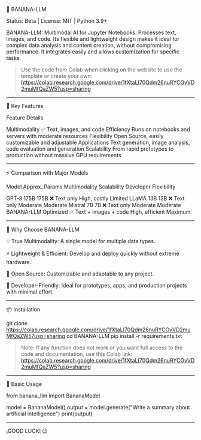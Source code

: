 🍌 BANANA-LLM

Status: Beta | License: MIT | Python 3.9+

BANANA-LLM: Multimodal AI for Jupyter Notebooks. Processes text, images, and code. Its flexible and lightweight design makes it ideal for complex data analysis and content creation, without compromising performance. It integrates easily and allows customization for specific tasks.

> Use the code from Colab when clicking on the website to use the template or create your own:
https://colab.research.google.com/drive/1fXtaLI70Qdm26nuRYCGvVD2muMfQaZW5?usp=sharing




---

🌟 Key Features

Feature	Details

Multimodality	✅ Text, images, and code
Efficiency	Runs on notebooks and servers with moderate resources
Flexibility	Open Source, easily customizable and adjustable
Applications	Text generation, image analysis, code evaluation and generation
Scalability	From rapid prototypes to production without massive GPU requirements



---

⚡ Comparison with Major Models

Model	Approx. Params	Multimodality	Scalability	Developer Flexibility

GPT-3 175B	175B	❌ Text only	High, costly	Limited
LLaMA 13B	13B	❌ Text only	Moderate	Moderate
Mistral 7B	7B	❌ Text only	Moderate	Moderate
BANANA-LLM	Optimized	✅ Text + images + code	High, efficient	Maximum



---

🎯 Why Choose BANANA-LLM

💡 True Multimodality: A single model for multiple data types.

⚡ Lightweight & Efficient: Develop and deploy quickly without extreme hardware.

🔧 Open Source: Customizable and adaptable to any project.

🚀 Developer-Friendly: Ideal for prototypes, apps, and production projects with minimal effort.



---

📦 Installation

git clone https://colab.research.google.com/drive/1fXtaLI70Qdm26nuRYCGvVD2muMfQaZW5?usp=sharing
cd BANANA-LLM
pip install -r requirements.txt

> Note: If any function does not work or you want full access to the code and documentation, use this Colab link:
https://colab.research.google.com/drive/1fXtaLI70Qdm26nuRYCGvVD2muMfQaZW5?usp=sharing




---

📝 Basic Usage

from banana_llm import BananaModel

model = BananaModel()
output = model.generate("Write a summary about artificial intelligence")
print(output)


---

¡GOOD LUCK! 😉